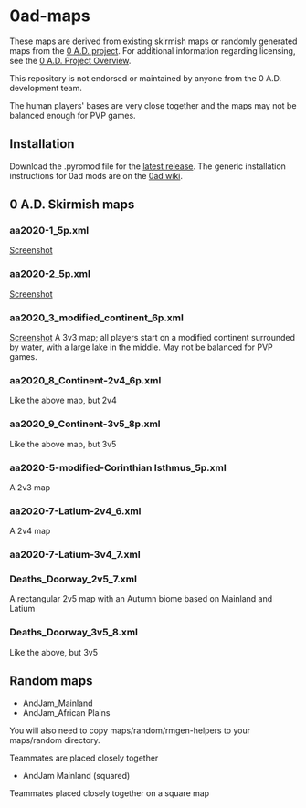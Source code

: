 # 0ad-maps

These maps are derived from existing skirmish maps or randomly
generated maps from the [0 A.D. project](https://play0ad.com/). For
additional information regarding licensing, see the [0 A.D. Project
Overview](https://play0ad.com/game-info/project-overview/).

This repository is not endorsed or maintained by anyone from the
0 A.D. development team.

The human players' bases are very close together and the maps may not
be balanced enough for PVP games.

## Installation

Download the .pyromod file for the [latest
release](https://github.com/0ad-matters/0ad-maps/releases). The generic
installation instructions for 0ad mods are on the [0ad
wiki](https://trac.wildfiregames.com/wiki/Modding_Guide#Howtoinstallmods).

## 0 A.D. Skirmish maps

### aa2020-1_5p.xml

[Screenshot](https://wildfiregames.com/forum/index.php?/topic/28733-map-aa2020-1-2v3/)

### aa2020-2_5p.xml

[Screenshot](https://wildfiregames.com/forum/index.php?/topic/28724-map-aa2020-2-2v3/&do=findComment&comment=403465)

### aa2020_3_modified_continent_6p.xml

[Screenshot](https://wildfiregames.com/forum/index.php?/topic/28740-new-skirmish-map-3v3-modified-continent/)
A 3v3 map; all players start on a modified continent surrounded by
water, with a large lake in the middle. May not be balanced for PVP games.

### aa2020_8_Continent-2v4_6p.xml

Like the above map, but 2v4

### aa2020_9_Continent-3v5_8p.xml

Like the above map, but 3v5


### aa2020-5-modified-Corinthian Isthmus_5p.xml

A 2v3 map


### aa2020-7-Latium-2v4_6.xml

A 2v4 map

### aa2020-7-Latium-3v4_7.xml

### Deaths_Doorway_2v5_7.xml

A rectangular 2v5 map with an Autumn biome based on Mainland and Latium

### Deaths_Doorway_3v5_8.xml

Like the above, but 3v5



## Random maps

* AndJam_Mainland
* AndJam_African Plains

You will also need to copy maps/random/rmgen-helpers to your maps/random directory.

Teammates are placed closely together

* AndJam Mainland (squared)

Teammates placed closely together on a square map
